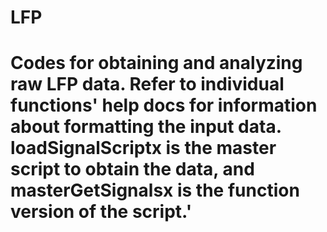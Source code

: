 # LFP
# Codes for obtaining and analyzing raw LFP data. Refer to individual functions' help docs for information about formatting the input data. loadSignalScriptx is the master script to obtain the data, and masterGetSignalsx is the function version of the script.'